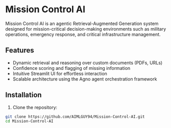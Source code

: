 # Mission Control AI

Mission Control AI is an agentic Retrieval-Augmented Generation system designed for mission-critical decision-making environments such as military operations, emergency response, and critical infrastructure management.

## Features

- Dynamic retrieval and reasoning over custom documents (PDFs, URLs)
- Confidence scoring and flagging of missing information
- Intuitive Streamlit UI for effortless interaction
- Scalable architecture using the Agno agent orchestration framework

## Installation

1. Clone the repository:

```bash
git clone https://github.com/AIMLGUY94/Mission-Control-AI.git
cd Mission-Control-AI
